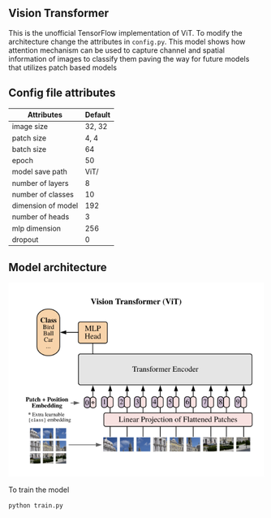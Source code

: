 ## Vision Transformer

This is the unofficial TensorFlow implementation of ViT. To modify the architecture change the attributes in `config.py`. This model shows how attention mechanism can be used to capture channel and spatial information of images to classify them paving the way for future models that utilizes patch based models

## Config file attributes

| Attributes | Default |
| --- | --- |
| image size | 32, 32 |
| patch size | 4, 4 |
| batch size | 64 |
| epoch | 50 |
| model save path | ViT/ |
| number of layers | 8 |
| number of classes | 10 |
| dimension of model | 192 |
| number of heads | 3 |
| mlp dimension | 256 |
| dropout | 0 |

## Model architecture
![alt text](./featured.png)

To train the model

```
python train.py
```